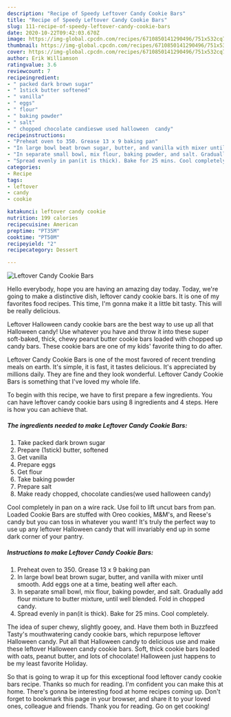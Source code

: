 ```yaml
---
description: "Recipe of Speedy Leftover Candy Cookie Bars"
title: "Recipe of Speedy Leftover Candy Cookie Bars"
slug: 111-recipe-of-speedy-leftover-candy-cookie-bars
date: 2020-10-22T09:42:03.670Z
image: https://img-global.cpcdn.com/recipes/6710850141290496/751x532cq70/leftover-candy-cookie-bars-recipe-main-photo.jpg
thumbnail: https://img-global.cpcdn.com/recipes/6710850141290496/751x532cq70/leftover-candy-cookie-bars-recipe-main-photo.jpg
cover: https://img-global.cpcdn.com/recipes/6710850141290496/751x532cq70/leftover-candy-cookie-bars-recipe-main-photo.jpg
author: Erik Williamson
ratingvalue: 3.6
reviewcount: 7
recipeingredient:
- " packed dark brown sugar"
- " 1stick butter softened"
- " vanilla"
- " eggs"
- " flour"
- " baking powder"
- " salt"
- " chopped chocolate candieswe used halloween  candy"
recipeinstructions:
- "Preheat oven to 350. Grease 13 x 9 baking pan"
- "In large bowl beat brown sugar, butter, and vanilla with mixer until smooth. Add eggs one at a time, beating well after each."
- "In separate small bowl, mix flour, baking powder, and salt. Gradually add flour mixture to butter mixture, until well blended. Fold in chopped candy."
- "Spread evenly in pan(it is thick). Bake for 25 mins. Cool completely."
categories:
- Recipe
tags:
- leftover
- candy
- cookie

katakunci: leftover candy cookie 
nutrition: 199 calories
recipecuisine: American
preptime: "PT35M"
cooktime: "PT50M"
recipeyield: "2"
recipecategory: Dessert

---
```



![Leftover Candy Cookie Bars](https://img-global.cpcdn.com/recipes/6710850141290496/751x532cq70/leftover-candy-cookie-bars-recipe-main-photo.jpg)

Hello everybody, hope you are having an amazing day today. Today, we're going to make a distinctive dish, leftover candy cookie bars. It is one of my favorites food recipes. This time, I'm gonna make it a little bit tasty. This will be really delicious.

Leftover Halloween candy cookie bars are the best way to use up all that Halloween candy! Use whatever you have and throw it into these super soft-baked, thick, chewy peanut butter cookie bars loaded with chopped up candy bars. These cookie bars are one of my kids&#39; favorite thing to do after.

Leftover Candy Cookie Bars is one of the most favored of recent trending meals on earth. It's simple, it is fast, it tastes delicious. It's appreciated by millions daily. They are fine and they look wonderful. Leftover Candy Cookie Bars is something that I've loved my whole life.


To begin with this recipe, we have to first prepare a few ingredients. You can have leftover candy cookie bars using 8 ingredients and 4 steps. Here is how you can achieve that.

<!--inarticleads1-->

##### The ingredients needed to make Leftover Candy Cookie Bars:

1. Take  packed dark brown sugar
1. Prepare  (1stick) butter, softened
1. Get  vanilla
1. Prepare  eggs
1. Get  flour
1. Take  baking powder
1. Prepare  salt
1. Make ready  chopped, chocolate candies(we used halloween  candy)


Cool completely in pan on a wire rack. Use foil to lift uncut bars from pan. Loaded Cookie Bars are stuffed with Oreo cookies, M&amp;M&#39;s, and Reese&#39;s candy but you can toss in whatever you want! It&#39;s truly the perfect way to use up any leftover Halloween candy that will invariably end up in some dark corner of your pantry. 

<!--inarticleads2-->

##### Instructions to make Leftover Candy Cookie Bars:

1. Preheat oven to 350. Grease 13 x 9 baking pan
1. In large bowl beat brown sugar, butter, and vanilla with mixer until smooth. Add eggs one at a time, beating well after each.
1. In separate small bowl, mix flour, baking powder, and salt. Gradually add flour mixture to butter mixture, until well blended. Fold in chopped candy.
1. Spread evenly in pan(it is thick). Bake for 25 mins. Cool completely.


The idea of super chewy, slightly gooey, and. Have them both in Buzzfeed Tasty&#39;s mouthwatering candy cookie bars, which repurpose leftover Halloween candy. Put all that Halloween candy to delicious use and make these leftover Halloween candy cookie bars. Soft, thick cookie bars loaded with oats, peanut butter, and lots of chocolate! Halloween just happens to be my least favorite Holiday. 

So that is going to wrap it up for this exceptional food leftover candy cookie bars recipe. Thanks so much for reading. I'm confident you can make this at home. There's gonna be interesting food at home recipes coming up. Don't forget to bookmark this page in your browser, and share it to your loved ones, colleague and friends. Thank you for reading. Go on get cooking!
